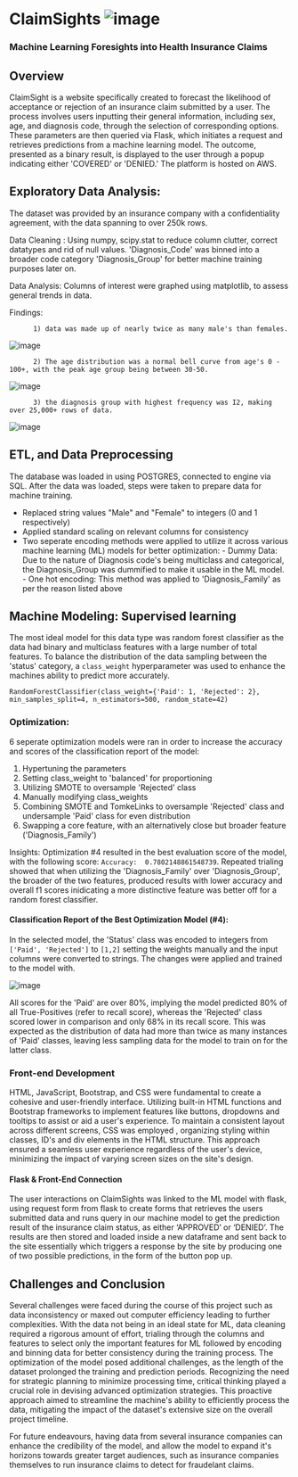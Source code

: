 # ClaimSights ![image](https://github.com/Yasmin-9/Project-4-Group-5/assets/136015250/58cb8a22-2ca9-4add-a323-46eb023cbc25)
### Machine Learning Foresights into Health Insurance Claims

## Overview
ClaimSight is a website specifically created to forecast the likelihood of acceptance or rejection of an insurance claim submitted by a user. The process involves users inputting their general information, including sex, age, and diagnosis code, through the selection of corresponding options. These parameters are then queried via Flask, which initiates a request and retrieves predictions from a machine learning model. The outcome, presented as a binary result, is displayed to the user through a popup indicating either 'COVERED' or 'DENIED.' The  platform is hosted on AWS. 

## Exploratory Data Analysis: 
The dataset was provided by an insurance company with a confidentiality agreement, with the data spanning to over 250k rows. 

Data Cleaning : Using numpy, scipy.stat to reduce column clutter, correct datatypes and rid of null values. 'Diagnosis_Code' was binned into a broader code category 'Diagnosis_Group' for better machine training purposes later on. 

Data Analysis: Columns of interest were graphed using matplotlib, to assess general trends in data. 

Findings:
          
          1) data was made up of nearly twice as many male's than females.
![image](https://github.com/Yasmin-9/Project-4-Group-5/assets/136015250/4965bde5-90c9-432a-bbe8-443a4fdb25c2)

          2) The age distribution was a normal bell curve from age's 0 - 100+, with the peak age group being between 30-50.
![image](https://github.com/Yasmin-9/Project-4-Group-5/assets/136015250/a789e502-952a-49ae-a8b4-71008a76b31d)

          3) the diagnosis group with highest frequency was I2, making over 25,000+ rows of data.
![image](https://github.com/Yasmin-9/Project-4-Group-5/assets/136015250/328536c7-828a-4ed1-a351-22a5377eefc7)

## ETL, and Data Preprocessing 
The database was loaded in using POSTGRES, connected to engine via SQL. After the data was loaded, steps were taken to prepare data for machine training. 

- Replaced string values "Male" and "Female" to integers (0 and 1 respectively) 
- Applied standard scaling on relevant columns for consistency
- Two seperate encoding methods were applied to utilize it across various machine learning (ML) models for better optimization:
          - Dummy Data: Due to the nature of Diagnosis code's being multiclass and categorical, the                         Diagnosis_Group was dummified to make it usable in the ML model.
          - One hot encoding: This method was applied to 'Diagnosis_Family' as per the reason listed above

## Machine Modeling: Supervised learning
The most ideal model for this data type was random forest classifier as the data had binary and multiclass features with a large number of total features. To balance the distribution of the data sampling between the 'status' category, a ```class_weight``` hyperparameter was used to enhance the machines ability to predict more accurately. 

```RandomForestClassifier(class_weight={'Paid': 1, 'Rejected': 2}, min_samples_split=4, n_estimators=500, random_state=42)```

### Optimization: 
6 seperate optimization models were ran in order to increase the accuracy and scores of the classification report of the model:

1. Hypertuning the parameters
2. Setting class_weight to 'balanced' for proportioning
3. Utilizing SMOTE to oversample 'Rejected' class
4. Manually modifying class_weights
5. Combining SMOTE and TomkeLinks to oversample 'Rejected' class and undersample 'Paid' class for even distribution
6. Swapping a core feature, with an alternatively close but broader feature ('Diagnosis_Family')

Insights: Optimization #4 resulted in the best evaluation score of the model, with the following score:
```Accuracy:  0.7802148861548739```. Repeated trialing showed that when utilizing the 'Diagnosis_Family' over 'Diagnosis_Group', the broader of the two features, produced results with lower accuracy and overall f1 scores inidicating a more distinctive feature was better off for a random forest classifier.

#### Classification Report of the Best Optimization Model (#4):

In the selected model, the 'Status' class was encoded to integers from ```['Paid', 'Rejected']``` to ```[1,2]``` setting the weights manually and the input columns were converted to strings. The changes were applied and trained to the model with.

![image](https://github.com/Yasmin-9/Project-4-Group-5/assets/136015250/678e8285-fb55-4d18-8fbd-af85987d4133)

All scores for the 'Paid' are over 80%, implying the model predicted 80% of all True-Positives (refer to recall score), whereas the 'Rejected' class scored lower in comparison and only 68% in its recall score. This was expected as the distribution of data had more than twice as many instances of 'Paid' classes, leaving less sampling data for the model to train on for the latter class.

### Front-end Development
HTML, JavaScript, Bootstrap, and CSS were fundamental to create a cohesive and user-friendly interface. Utilizing built-in HTML functions and Bootstrap frameworks to implement features like buttons, dropdowns and tooltips to assist or aid a user's experience. To maintain a consistent layout across different screens, CSS was employed , organizing styling within classes, ID's and div elements in the HTML structure. This approach ensured a seamless user experience regardless of the user's device, minimizing the impact of varying screen sizes on the site's design.

#### Flask & Front-End Connection
The user interactions on ClaimSights was linked to the ML model with flask, using request form from flask to create forms that retrieves the users submitted data and runs query in our machine model to get the prediction result of the insurance claim status, as either ‘APPROVED’ or ‘DENIED’. The results are then stored and loaded inside a new dataframe and sent back to the site essentially which triggers a response by the site by producing one of two possible predictions, in the form of the button pop up.

 
## Challenges and Conclusion
Several challenges were faced during the course of this project such as data inconsistency or maxed out computer efficiency leading to further complexities. With the data not being in an ideal state for ML, data cleaning required a rigorous amount of effort, trialing through the columns and features to select only the important features for ML followed by encoding and binning data for better consistency during the training process. The optimization of the model posed additional challenges, as the length of the dataset prolonged the training and prediction periods. Recognizing the need for strategic planning to minimize processing time, critical thinking played a crucial role in devising advanced optimization strategies. This proactive approach aimed to streamline the machine's ability to efficiently process the data, mitigating the impact of the dataset's extensive size on the overall project timeline.

For future endeavours, having data from several insurance companies can enhance the credibility of the model, and allow the model to expand it's horizons towards greater target audiences, such as insurance companies themselves to run insurance claims to detect for fraudelant claims. 
